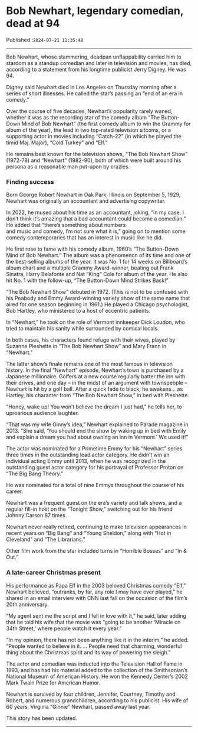 # Bob Newhart, legendary comedian, dead at 94

Published :`2024-07-21 11:35:48`

---

Bob Newhart, whose stammering, deadpan unflappability carried him to stardom as a standup comedian and later in television and movies, has died, according to a statement from his longtime publicist Jerry Digney. He was 94.

Digney said Newhart died in Los Angeles on Thursday morning after a series of short illnesses. He called the star’s passing an “end of an era in comedy.”

Over the course of five decades, Newhart’s popularity rarely waned, whether it was as the recording star of the comedy album “The Button-Down Mind of Bob Newhart” (the first comedy album to win the Grammy for album of the year), the lead in two top-rated television sitcoms, or a supporting actor in movies including “Catch-22” (in which he played the timid Maj. Major), “Cold Turkey” and “Elf.”

He remains best known for the television shows, “The Bob Newhart Show” (1972-78) and “Newhart” (1982-90), both of which were built around his persona as a reasonable man put-upon by crazies.

### Finding success

Born George Robert Newhart in Oak Park, Illinois on September 5, 1929, Newhart was originally an accountant and advertising copywriter.

In 2022, he mused about his time as an accountant, joking, “in my case, I don’t think it’s amazing that a bad accountant could become a comedian.” He added that “there’s something about numbers and music and comedy, I’m not sure what it is,” going on to mention some comedy contemporaries that has an interest in music like he did.

He first rose to fame with his comedy album, 1960’s “The Button-Down Mind of Bob Newhart.” The album was a phenomenon of its time and one of the best-selling albums of the year. It was No. 1 for 14 weeks on Billboard’s album chart and a multiple Grammy Award-winner, beating out Frank Sinatra, Harry Belafonte and Nat “King” Cole for album of the year. He also hit No. 1 with the follow-up, “The Button-Down Mind Strikes Back!”

“The Bob Newhart Show” debuted in 1972. (This is not to be confused with his Peabody and Emmy Award-winning variety show of the same name that aired for one season beginning in 1961.) He played a Chicago psychologist, Bob Hartley, who ministered to a host of eccentric patients.

In “Newhart,” he took on the role of Vermont innkeeper Dick Loudon, who tried to maintain his sanity while surrounded by comical locals.

In both cases, his characters found refuge with their wives, played by Suzanne Pleshette in “The Bob Newhart Show” and Mary Frann in “Newhart.”

The latter show’s finale remains one of the most famous in television history. In the final “Newhart” episode, Newhart’s town is purchased by a Japanese millionaire. Golfers at a new course regularly batter the inn with their drives, and one day – in the midst of an argument with townspeople – Newhart is hit by a golf ball. After a quick fade to black, he awakens… as Hartley, his character from “The Bob Newhart Show,” in bed with Pleshette.

“Honey, wake up! You won’t believe the dream I just had,” he tells her, to uproarious audience laughter.

“That was my wife Ginny’s idea,” Newhart explained to Parade magazine in 2013. “She said, ‘You should end the show by waking up in bed with Emily and explain a dream you had about owning an inn in Vermont.’ We used it!”

The actor was nominated for a Primetime Emmy for his “Newhart” series three times in the outstanding lead actor category. He didn’t win an individual acting Emmy until 2013, when he was recognized in the outstanding guest actor category for his portrayal of Professor Proton on “The Big Bang Theory.”

He was nominated for a total of nine Emmys throughout the course of his career.

Newhart was a frequent guest on the era’s variety and talk shows, and a regular fill-in host on the “Tonight Show,” switching out for his friend Johnny Carson 87 times.

Newhart never really retired, continuing to make television appearances in recent years on “Big Bang” and “Young Sheldon,” along with “Hot in Cleveland” and “The Librarians.”

Other film work from the star included turns in “Horrible Bosses” and “In & Out.”

### A late-career Christmas present

His performance as Papa Elf in the 2003 beloved Christmas comedy “Elf,” Newhart believed, “outranks, by far, any role I may have ever played,” he shared in an email interview with CNN last fall on the occasion of the film’s 20th anniversary.

“My agent sent me the script and I fell in love with it,” he said, later adding that he told his wife that the movie was “going to be another ‘Miracle on 34th Street,’ where people watch it every year.”

“In my opinion, there has not been anything like it in the interim,” he added. “People wanted to believe in it. … People need that charming, wonderful thing about the Christmas spirit and its way of powering the sleigh.”

The actor and comedian was inducted into the Television Hall of Fame in 1993, and has had his material added to the collection of the Smithsonian’s National Museum of American History. He won the Kennedy Center’s 2002 Mark Twain Prize for American Humor.

Newhart is survived by four children, Jennifer, Courtney, Timothy and Robert, and numerous grandchildren, according to his publicist. His wife of 60 years, Virginia “Ginnie” Newhart, passed away last year.

This story has been updated.

---

